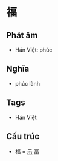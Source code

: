 # 福

## Phát âm
* Hán Việt: phúc

## Nghĩa
* phúc lành

## Tags
* Hán Việt

## Cấu trúc
* 福 = [示](示.md) [畐](畐.md)

<script>window.HANZI_FIELD='福';</script>